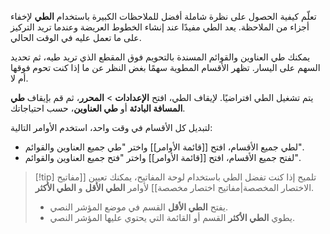 تعلّم كيفية الحصول على نظرة شاملة أفضل للملاحظات الكبيرة باستخدام **الطي** لإخفاء أجزاء من الملاحظة. يعد الطي مفيدًا عند إنشاء الخطوط العريضة وعندما تريد التركيز على ما تعمل عليه في الوقت الحالي.

يمكنك طي العناوين والقوائم المسندة بالتحويم فوق المقطع الذي تريد طيه، ثم تحديد السهم على اليسار. تظهر الأقسام المطوية سهمًا بغض النظر عن ما إذا كنت تحوم فوقها أم لا.

يتم تشغيل الطي افتراضيًا. لإيقاف الطي، افتح **الإعدادات** > **المحرر**، ثم قم بإيقاف **طي المسافة البادئة** أو **طي العناوين**، حسب احتياجاتك.

لتبديل كل الأقسام في وقت واحد، استخدم الأوامر التالية:

- لطي جميع الأقسام، افتح [[قائمة الأوامر]] واختر "طي جميع العناوين والقوائم".
- لفتح جميع الأقسام، افتح [[قائمة الأوامر]] واختر "فتح جميع العناوين والقوائم".

> [!tip] تلميح
> إذا كنت تفضل الطي باستخدام لوحة المفاتيح، يمكنك تعيين [[مفاتيح الاختصار المخصصة|مفاتيح اختصار مخصصة]] لأوامر **الطي الأقل** و **الطي الأكثر**.
>
> - يفتح **الطي الأقل** القسم في موضع المؤشر النصي.
> - يطوي **الطي الأكثر** القسم أو القائمة التي يحتوي عليها المؤشر النصي.
